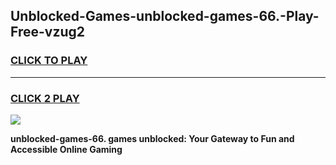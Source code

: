 
## Unblocked-Games-unblocked-games-66.-Play-Free-vzug2
<h3>
<a href="https://premium76.site?title=unblocked-games-66.&ref=12A">CLICK TO PLAY</a></h3>
<hr>

<h3>
<a href="https://premium76.site?title=unblocked-games-66.&ref=12A">CLICK 2 PLAY</a>
  
</h3>

<a href="https://premium76.site?title=unblocked-games-66.&ref=12A"><img src="https://clearcache.store/games.png"></a>


**unblocked-games-66. games unblocked: Your Gateway to Fun and Accessible Online Gaming**
